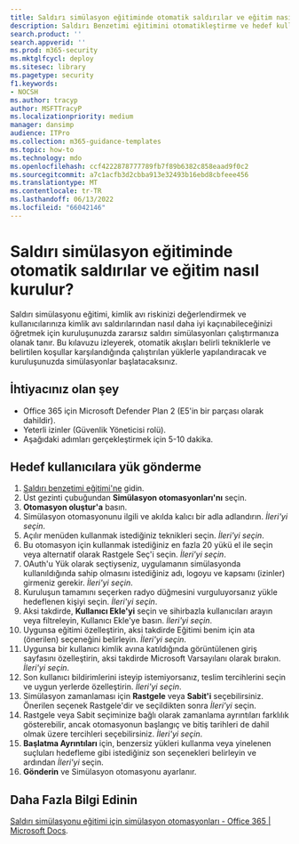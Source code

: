 ```yaml
---
title: Saldırı simülasyon eğitiminde otomatik saldırılar ve eğitim nasıl kurulur?
description: Saldırı Benzetimi eğitimini otomatikleştirme ve hedef kullanıcılara yük gönderme adımları. Bu kılavuzu izleyerek, belirli tekniklere ve yüklere sahip otomatik saldırı akışları oluşturmayı öğreneceksiniz.
search.product: ''
search.appverid: ''
ms.prod: m365-security
ms.mktglfcycl: deploy
ms.sitesec: library
ms.pagetype: security
f1.keywords:
- NOCSH
ms.author: tracyp
author: MSFTTracyP
ms.localizationpriority: medium
manager: dansimp
audience: ITPro
ms.collection: m365-guidance-templates
ms.topic: how-to
ms.technology: mdo
ms.openlocfilehash: ccf4222878777789fb7f89b6382c858eaad9f0c2
ms.sourcegitcommit: a7c1acfb3d2cbba913e32493b16ebd8cbfeee456
ms.translationtype: MT
ms.contentlocale: tr-TR
ms.lasthandoff: 06/13/2022
ms.locfileid: "66042146"
---
```

# <a name="how-to-setup-automated-attacks-and-training-within-attack-simulation-training"></a>Saldırı simülasyon eğitiminde otomatik saldırılar ve eğitim nasıl kurulur?

Saldırı simülasyonu eğitimi, kimlik avı riskinizi değerlendirmek ve kullanıcılarınıza kimlik avı saldırılarından nasıl daha iyi kaçınabileceğinizi öğretmek için kuruluşunuzda zararsız saldırı simülasyonları çalıştırmanıza olanak tanır. Bu kılavuzu izleyerek, otomatik akışları belirli tekniklerle ve belirtilen koşullar karşılandığında çalıştırılan yüklerle yapılandıracak ve kuruluşunuzda simülasyonlar başlatacaksınız.

## <a name="what-youll-need"></a>İhtiyacınız olan şey

- Office 365 için Microsoft Defender Plan 2 (E5'in bir parçası olarak dahildir).
- Yeterli izinler (Güvenlik Yöneticisi rolü).
- Aşağıdaki adımları gerçekleştirmek için 5-10 dakika.

## <a name="send-a-payload-to-target-users"></a>Hedef kullanıcılara yük gönderme

1. [Saldırı benzetimi eğitimi'ne](https://security.microsoft.com/attacksimulator) gidin.
1. Üst gezinti çubuğundan **Simülasyon otomasyonları'nı** seçin.
1. **Otomasyon oluştur'a** basın.
1. Simülasyon otomasyonunu ilgili ve akılda kalıcı bir adla adlandırın. *İleri'yi seçin*.
1. Açılır menüden kullanmak istediğiniz teknikleri seçin. *İleri'yi seçin*.
1. Bu otomasyon için kullanmak istediğiniz en fazla 20 yükü el ile seçin veya alternatif olarak Rastgele Seç'i seçin. *İleri'yi seçin*.
1. OAuth'u Yük olarak seçtiyseniz, uygulamanın simülasyonda kullanıldığında sahip olmasını istediğiniz adı, logoyu ve kapsamı (izinler) girmeniz gerekir. *İleri'yi seçin*.
1. Kuruluşun tamamını seçerken radyo düğmesini vurguluyorsanız yükle hedeflenen kişiyi seçin. *İleri'yi seçin*.
1. Aksi takdirde, **Kullanıcı Ekle'yi** seçin ve sihirbazla kullanıcıları arayın veya filtreleyin, Kullanıcı Ekle'ye basın. *İleri'yi seçin*.
1. Uygunsa eğitimi özelleştirin, aksi takdirde Eğitimi benim için ata (önerilen) seçeneğini belirleyin. *İleri'yi seçin*.
1. Uygunsa bir kullanıcı kimlik avına katıldığında görüntülenen giriş sayfasını özelleştirin, aksi takdirde Microsoft Varsayılanı olarak bırakın. *İleri'yi seçin*.
1. Son kullanıcı bildirimlerini isteyip istemiyorsanız, teslim tercihlerini seçin ve uygun yerlerde özelleştirin. *İleri'yi seçin*.
1. Simülasyon zamanlaması için **Rastgele** veya **Sabit'i** seçebilirsiniz. Önerilen seçenek Rastgele'dir ve seçildikten sonra *İleri'yi* seçin.
1. Rastgele veya Sabit seçiminize bağlı olarak zamanlama ayrıntıları farklılık gösterebilir, ancak otomasyonun başlangıç ve bitiş tarihleri de dahil olmak üzere tercihleri seçebilirsiniz. *İleri'yi seçin*.
1. **Başlatma Ayrıntıları** için, benzersiz yükleri kullanma veya yinelenen suçluları hedefleme gibi istediğiniz son seçenekleri belirleyin ve ardından *İleri'yi* seçin.
1. **Gönderin** ve Simülasyon otomasyonu ayarlanır.

## <a name="learn-more"></a>Daha Fazla Bilgi Edinin

[Saldırı simülasyonu eğitimi için simülasyon otomasyonları - Office 365 | Microsoft Docs](../../office-365-security/attack-simulation-training-simulation-automations.md).
